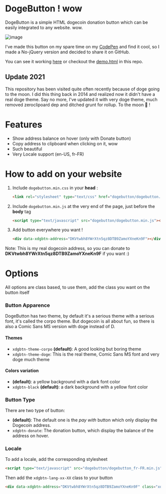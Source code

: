 DogeButton ! wow
==========

DogeButton is a simple HTML dogecoin donation button which can be easily integrated to any website. wow.

![image](https://i.imgur.com/eKRBFA1.gif)

I've made this button on my spare time on my [CodePen](http://codepen.io/yadomi/pen/EGiKD) and find it cool, so I made a No-jQuery version and decided to share it on GitHub.

You can see it working [here](http://yadomi.github.io/doge-button/) or checkout the [demo.html](https://github.com/yadomi/doge-button/blob/master/demo.html) in this repo.

## Update 2021

This repository has been visited quite often recently because of doge going to the moon. I did this thing back in 2014 and realized now it didn't have a real doge theme. Say no more, I've updated it with very doge theme, much removed zeroclipoard dep and ditched grunt for rollup. To the moon :rocket: !

# Features

 - Show address balance on hover (only with Donate button)
 - Copy address to clipboard when clicking on it, wow
 - Such beautiful
 - Very Locale support (en-US, fr-FR)

# How to add on your website

1. Include `dogebutton.min.css` in your **head** :

	```html
	<link rel="stylesheet" type="text/css" href="dogebutton/dogebutton.min.css">
	```

2. Include `dogebutton.min.js` at the very end of the page, just before the **body** tag

	```html
	<script type="text/javascript" src="dogebutton/dogebutton.min.js"></script>
	```

3. Add button everywhere you want !

	```html
	<div data-xdgbtn-address="DKVtwbh8YWrXtn5qz8DTB9ZamoYXneKn9F"></div>
	```

Note: This is my real dogecoin address, so you can donate to **DKVtwbh8YWrXtn5qz8DTB9ZamoYXneKn9F** if you want :)

# Options

All options are class based, to use them, add the class you want on the button itself

### Button Apparence

DogeButton has two theme, by default it's a serious theme with a serious font, it's called the corpo theme.
But dogecoin is all about fun, so there is also a Comic Sans MS version with doge instead of D.

#### Themes

- `xdgbtn-theme-corpo` **(default)**:  A good looking but boring theme
- `xdgbtn-theme-doge`: This is the real theme, Comic Sans MS font and very doge much theme

#### Colors variation

- **(default)**:  a yellow background with a dark font color
- `xdgbtn-black` **(default)**: a dark background with a yellow font color

### Button Type

There are two type of button:

- **(default)**: The default one is the *pay with* button which only display the Dogecoin address.
- `xdgbtn-donate`: The donation button, which display the balance of the address on hover.

### Locale

To add a locale, add the corresponding stylesheet

```html
<script type="text/javascript" src="dogebutton/dogebutton_fr-FR.min.js"></script>
```

Then add the `xdgbtn-lang-xx-XX` class to your button

```html
<div data-xdgbtn-address="DKVtwbh8YWrXtn5qz8DTB9ZamoYXneKn9F" class="xdgbtn-lang-fr-FR"></div>
```
